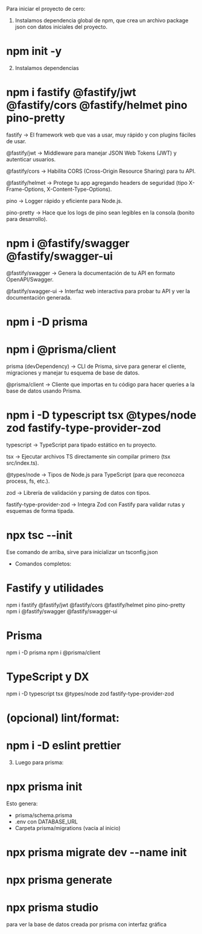 Para iniciar el proyecto de cero:

1) Instalamos dependencia global de npm, que crea un archivo package json con datos iniciales del proyecto.

# npm init -y



2) Instalamos dependencias 


# npm i fastify @fastify/jwt @fastify/cors @fastify/helmet pino pino-pretty

fastify → El framework web que vas a usar, muy rápido y con plugins fáciles de usar.

@fastify/jwt → Middleware para manejar JSON Web Tokens (JWT) y autenticar usuarios.

@fastify/cors → Habilita CORS (Cross-Origin Resource Sharing) para tu API.

@fastify/helmet → Protege tu app agregando headers de seguridad (tipo X-Frame-Options, X-Content-Type-Options).

pino → Logger rápido y eficiente para Node.js.

pino-pretty → Hace que los logs de pino sean legibles en la consola (bonito para desarrollo).



# npm i @fastify/swagger @fastify/swagger-ui

@fastify/swagger → Genera la documentación de tu API en formato OpenAPI/Swagger.

@fastify/swagger-ui → Interfaz web interactiva para probar tu API y ver la documentación generada.



# npm i -D prisma
# npm i @prisma/client

prisma (devDependency) → CLI de Prisma, sirve para generar el cliente, migraciones y manejar tu esquema de base de datos.

@prisma/client → Cliente que importas en tu código para hacer queries a la base de datos usando Prisma.



# npm i -D typescript tsx @types/node zod fastify-type-provider-zod

typescript → TypeScript para tipado estático en tu proyecto.

tsx → Ejecutar archivos TS directamente sin compilar primero (tsx src/index.ts).

@types/node → Tipos de Node.js para TypeScript (para que reconozca process, fs, etc.).

zod → Librería de validación y parsing de datos con tipos.

fastify-type-provider-zod → Integra Zod con Fastify para validar rutas y esquemas de forma tipada.

# npx tsc --init

Ese comando de arriba, sirve para inicializar un tsconfig.json


- Comandos completos: 

# Fastify y utilidades
npm i fastify @fastify/jwt @fastify/cors @fastify/helmet pino pino-pretty
npm i @fastify/swagger @fastify/swagger-ui

# Prisma
npm i -D prisma
npm i @prisma/client

# TypeScript y DX
npm i -D typescript tsx @types/node zod fastify-type-provider-zod
# (opcional) lint/format:
# npm i -D eslint prettier


3) Luego para prisma: 

# npx prisma init 

Esto genera:
- prisma/schema.prisma
- .env con DATABASE_URL
- Carpeta prisma/migrations (vacía al inicio)

# npx prisma migrate dev --name init

# npx prisma generate

# npx prisma studio 

para ver la base de datos creada por prisma con interfaz gráfica 

